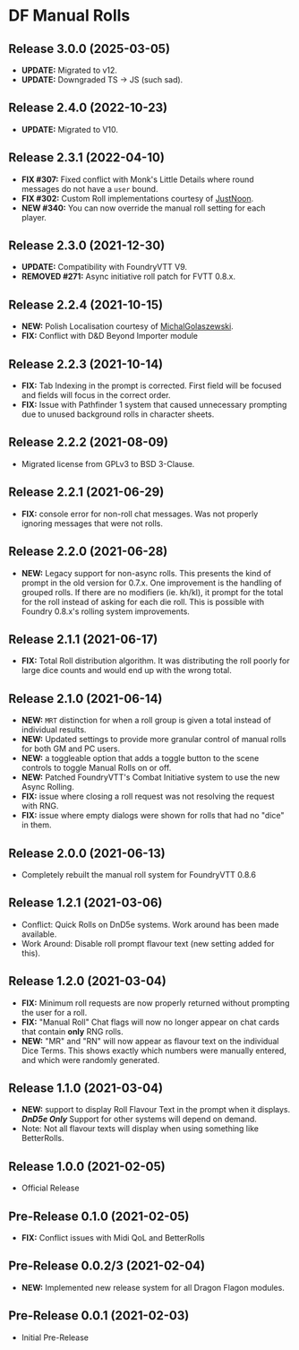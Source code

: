 # DF Manual Rolls

## Release 3.0.0 (2025-03-05)
- **UPDATE:** Migrated to v12.
- **UPDATE:** Downgraded TS -> JS (such sad).

## Release 2.4.0 (2022-10-23)
- **UPDATE:** Migrated to V10.

## Release 2.3.1 (2022-04-10)
- **FIX #307:** Fixed conflict with Monk's Little Details where round messages do not have a `user` bound.
- **FIX #302:** Custom Roll implementations courtesy of [JustNoon](https://github.com/JustNoon).
- **NEW #340:** You can now override the manual roll setting for each player.

## Release 2.3.0 (2021-12-30)
- **UPDATE:** Compatibility with FoundryVTT V9.
- **REMOVED #271:** Async initiative roll patch for FVTT 0.8.x.

## Release 2.2.4 (2021-10-15)
- **NEW:** Polish Localisation courtesy of [MichalGolaszewski](https://github.com/MichalGolaszewski).
- **FIX:** Conflict with D&amp;D Beyond Importer module

## Release 2.2.3 (2021-10-14)
- **FIX:** Tab Indexing in the prompt is corrected. First field will be focused and fields will focus in the correct order.
- **FIX:** Issue with Pathfinder 1 system that caused unnecessary prompting due to unused background rolls in character sheets.

## Release 2.2.2 (2021-08-09)
- Migrated license from GPLv3 to BSD 3-Clause.

## Release 2.2.1 (2021-06-29)
- **FIX:** console error for non-roll chat messages. Was not properly ignoring messages that were not rolls.

## Release 2.2.0 (2021-06-28)
- **NEW:** Legacy support for non-async rolls. This presents the kind of prompt in the old version for 0.7.x. One improvement is the handling of grouped rolls. If there are no modifiers (ie. kh/kl), it prompt for the total for the roll instead of asking for each die roll. This is possible with Foundry 0.8.x's rolling system improvements.

## Release 2.1.1 (2021-06-17)
- **FIX:** Total Roll distribution algorithm. It was distributing the roll poorly for large dice counts and would end up with the wrong total.

## Release 2.1.0 (2021-06-14)
- **NEW:** `MRT` distinction for when a roll group is given a total instead of individual results.
- **NEW:** Updated settings to provide more granular control of manual rolls for both GM and PC users.
- **NEW:** a toggleable option that adds a toggle button to the scene controls to toggle Manual Rolls on or off.
- **NEW:** Patched FoundryVTT's Combat Initiative system to use the new Async Rolling.
- **FIX:** issue where closing a roll request was not resolving the request with RNG.
- **FIX:** issue where empty dialogs were shown for rolls that had no "dice" in them.

## Release 2.0.0 (2021-06-13)
- Completely rebuilt the manual roll system for FoundryVTT 0.8.6

## Release 1.2.1 (2021-03-06)
- Conflict: Quick Rolls on DnD5e systems. Work around has been made available.
- Work Around: Disable roll prompt flavour text (new setting added for this).

## Release 1.2.0 (2021-03-04)
- **FIX:** Minimum roll requests are now properly returned without prompting the user for a roll.
- **FIX:** "Manual Roll" Chat flags will now no longer appear on chat cards that contain **only** RNG rolls.
- **NEW:** "MR" and "RN" will now appear as flavour text on the individual Dice Terms. This shows exactly which numbers were manually entered, and which were randomly generated.

## Release 1.1.0 (2021-03-04)

- **NEW:** support to display Roll Flavour Text in the prompt when it displays. ***DnD5e Only*** Support for other systems will depend on demand.
- Note: Not all flavour texts will display when using something like BetterRolls.

## Release 1.0.0 (2021-02-05)

- Official Release

## Pre-Release 0.1.0 (2021-02-05)

- **FIX:** Conflict issues with Midi QoL and BetterRolls

## Pre-Release 0.0.2/3 (2021-02-04)

- **NEW:** Implemented new release system for all Dragon Flagon modules.

## Pre-Release 0.0.1 (2021-02-03)

- Initial Pre-Release

